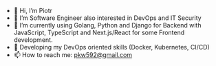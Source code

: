 - 👋 Hi, I’m Piotr
- 👀 I’m Software Engineer also interested in DevOps and IT Security
- 🌱 I’m currently using Golang, Python and Django for Backend with JavaScript, TypeScript and Next.js/React for some Frontend development.
- 🌱 Developing my DevOps oriented skills (Docker, Kubernetes, CI/CD)
- 📫 How to reach me: pkw592@gmail.com

